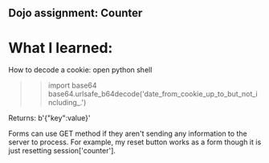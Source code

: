 ## Dojo assignment: Counter

# What I learned:
How to decode a cookie:
open python shell
>> import base64
>> base64.urlsafe_b64decode('date_from_cookie_up_to_but_not_including_.')

Returns:
b'{"key":value}'

Forms can use GET method if they aren't sending any information to the server to process. For example, my reset button works as a form though it is just resetting session['counter'].